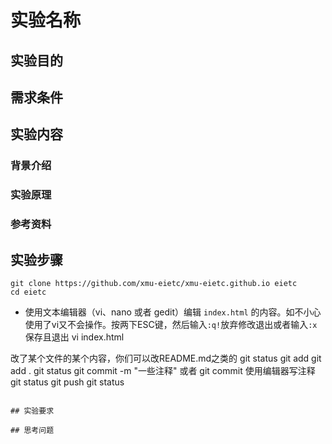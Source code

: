 # 实验名称

## 实验目的

## 需求条件

## 实验内容

### 背景介绍
### 实验原理
### 参考资料
## 实验步骤
```
git clone https://github.com/xmu-eietc/xmu-eietc.github.io eietc
cd eietc
```
* 使用文本编辑器（vi、nano 或者 gedit）编辑 `index.html` 的内容。如不小心使用了vi又不会操作。按两下ESC键，然后输入`:q!`放弃修改退出或者输入```:x```保存且退出
vi index.html

改了某个文件的某个内容，你们可以改README.md之类的
git status
git add
git add .
git status
git commit -m "一些注释"  或者 git commit 使用编辑器写注释
git status
git push
git status

```

## 实验要求

## 思考问题

